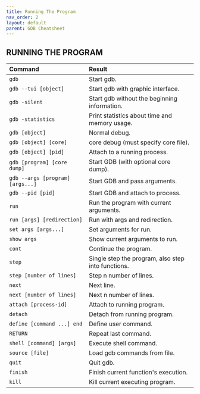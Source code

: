 ```yaml
---
title: Running The Program
nav_order: 2
layout: default
parent: GDB Cheatsheet
---
```


## **RUNNING THE PROGRAM**

| Command                          | Result                                             |
| :------------------------------- | :------------------------------------------------- |
| `gdb`                            | Start gdb.                                         |
| `gdb --tui [object]`             | Start gdb with graphic interface.                  |
| `gdb -silent`                    | Start gdb without the beginning information.       |
| `gdb -statistics`                | Print statistics about time and memory usage.      |
| `gdb [object]`                   | Normal debug.                                      |
| `gdb [object] [core]`            | core debug (must specify core file).               |
| `gdb [object] [pid]`             | Attach to a running process.                       |
| `gdb [program] [core dump]`      | Start GDB (with optional core dump).               |
| `gdb --args [program] [args...]` | Start GDB and pass arguments.                      |
| `gdb --pid [pid]`                | Start GDB and attach to process.                   |
| `run`                            | Run the program with current arguments.            |
| `run [args] [redirection]`       | Run with args and redirection.                     |
| `set args [args...]`             | Set arguments for run.                             |
| `show args`                      | Show current arguments to run.                     |
| `cont`                           | Continue the program.                              |
| `step`                           | Single step the program, also step into functions. |
| `step [number of lines]`         | Step n number of lines.                            |
| `next`                           | Next line.                                         |
| `next [number of lines]`         | Next n number of lines.                            |
| `attach [process-id]`            | Attach to running program.                         |
| `detach`                         | Detach from running program.                       |
| `define [command ...] end`       | Define user command.                               |
| `RETURN`                         | Repeat last command.                               |
| `shell [command] [args]`         | Execute shell command.                             |
| `source [file]`                  | Load gdb commands from file.                       |
| `quit`                           | Quit gdb.                                          |
| `finish`                         | Finish current function's execution.               |
| `kill`                           | Kill current executing program.                    |